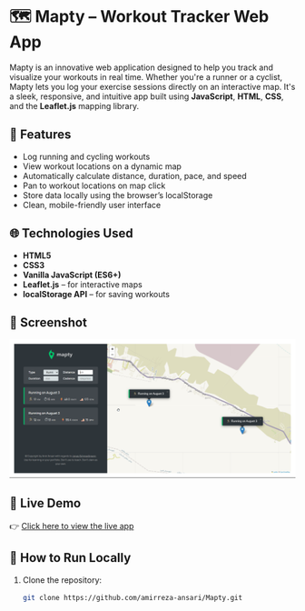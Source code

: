 # 🗺️ Mapty – Workout Tracker Web App

Mapty is an innovative web application designed to help you track and visualize your workouts in real time. Whether you're a runner or a cyclist, Mapty lets you log your exercise sessions directly on an interactive map. It's a sleek, responsive, and intuitive app built using **JavaScript**, **HTML**, **CSS**, and the **Leaflet.js** mapping library.

## 🚀 Features

- Log running and cycling workouts
- View workout locations on a dynamic map
- Automatically calculate distance, duration, pace, and speed
- Pan to workout locations on map click
- Store data locally using the browser’s localStorage
- Clean, mobile-friendly user interface

## 🌐 Technologies Used

- **HTML5**
- **CSS3**
- **Vanilla JavaScript (ES6+)**
- **Leaflet.js** – for interactive maps
- **localStorage API** – for saving workouts

## 📸 Screenshot

![Mapty Screenshot](./screenshot.png)

## 🔗 Live Demo

👉 [Click here to view the live app](https://mapty-exercise-app.netlify.app)

## 📁 How to Run Locally

1. Clone the repository:

   ```bash
   git clone https://github.com/amirreza-ansari/Mapty.git
   ```
